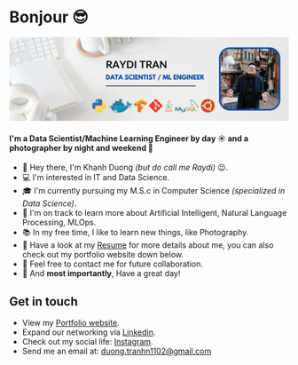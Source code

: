 ﻿Bonjour :sunglasses:
=====

![](git-pic.jpg)

#### I'm a Data Scientist/Machine Learning Engineer by day ☀️ and a photographer by night and weekend 📸

- 👋 Hey there, I'm Khanh Duong *(but do call me Raydi)* :wink:.
- :computer: I'm interested in IT and Data Science.
- :mortar_board: I'm currently pursuing my M.S.c in Computer Science *(specialized in Data Science)*.
- :pencil: I'm on track to learn more about Artificial Intelligent, Natural Language Processing, MLOps.
- :books: In my free time, I like to learn new things, like Photography.
- :page_facing_up: Have a look at my [Resume](https://raydiwill.github.io/resume/resume.pdf) for more details about me, you can also check out my portfolio website down below.
- :speech_balloon: Feel free to contact me for future collaboration.
- :gift: And **most importantly**, Have a great day!

## Get in touch

 * View my [Portfolio website](https://raydiwill.github.io).
 * Expand our networking via [Linkedin](https://www.linkedin.com/in/kduongtran/).
 * Check out my social life: [Instagram](https://www.facebook.com/MrRaydi/).
 * Send me an email at: duong.tranhn1102@gmail.com
